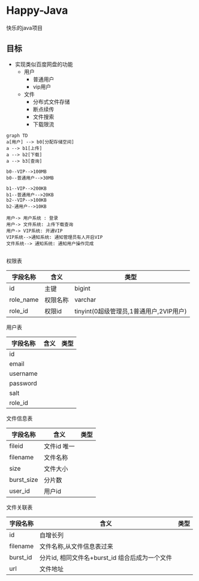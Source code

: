 # Happy-Java

快乐的java项目

## 目标
- 实现类似百度网盘的功能
    - 用户
       - 普通用户
       - vip用户
   - 文件
        - 分布式文件存储
        - 断点续传
        - 文件搜索
        - 下载限流
        
```mermaid
graph TD
a[用户] --> b0[分配存储空间]
a --> b1[上传]
a --> b2[下载]
a --> b3[查询]

b0--VIP-->100MB
b0--普通用户-->30MB

b1--VIP-->200KB
b1--普通用户-->20KB
b2--VIP-->100KB
b2-通用户-->10KB

```

```sequence
用户-> 用户系统 : 登录
用户-> 文件系统: 上传下载查询
用户-> VIP系统: 开通VIP
VIP系统-->通知系统: 通知管理员有人开启VIP
文件系统--> 通知系统: 通知用户操作完成


```



权限表

| 字段名称  | 含义     | 类型                                  |
| --------- | -------- | ------------------------------------- |
| id        | 主键     | bigint                                |
| role_name | 权限名称 | varchar                               |
| role_id   | 权限id   | tinyint(0超级管理员,1普通用户,2VIP用户) |



用户表

| 字段名称  | 含义     | 类型                                  |
| -------- | ---- | ---- |
| id       |      |      |
| email    |      |      |
| username |      |      |
| password |      |      |
| salt     |      |      |
| role_id  |      |      |



文件信息表

| 字段名称  | 含义     | 类型     |
| ---------- | ----------- | ---- |
| fileid     | 文件id 唯一 |      |
| filename   | 文件名称    |      |
| size       | 文件大小    |      |
| burst_size | 分片数      |      |
| user_id    | 用户id      |      |




文件关联表

| 字段名称  | 含义     | 类型                                  |
| -------- | ---------------------------------------------- | ---- |
| id       | 自增长列                                       |      |
| filename | 文件名称,从文件信息表过来                      |      |
| burst_id | 分片id, 相同文件名+burst_id 组合后成为一个文件 |      |
| url      | 文件地址                                       |      |

